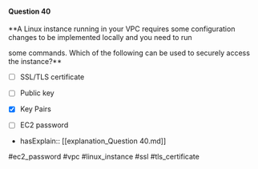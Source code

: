 #### Question  40


**A Linux instance running in your VPC requires some configuration changes to be implemented locally and you need to run

some commands. Which of the following can be used to securely access the instance?**


- [ ] SSL/TLS certificate


- [ ] Public key


- [x] Key Pairs


- [ ] EC2 password



- hasExplain:: [[explanation_Question  40.md]]

#ec2_password #vpc #linux_instance #ssl #tls_certificate 